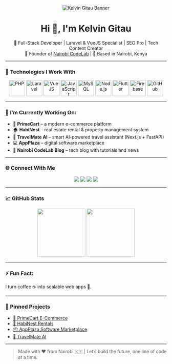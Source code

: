 <!-- Banner -->
<p align="center">
  <img src="https://github.com/kelvingitauwanjiku/kelvingitauwanjiku/assets/your-image-id/your-banner.png" alt="Kelvin Gitau Banner" />
</p>

<h1 align="center">Hi 👋, I'm Kelvin Gitau</h1>

<p align="center">
  🚀 Full-Stack Developer | Laravel & VueJS Specialist | SEO Pro | Tech Content Creator <br/>
  💼 Founder of <a href="https://github.com/NairobiCodeLab">Nairobi CodeLab</a> | 📍 Based in Nairobi, Kenya
</p>

---

### 🧰 Technologies I Work With

<p align="center">
  <img src="https://cdn.jsdelivr.net/gh/devicons/devicon/icons/php/php-original.svg" height="50" alt="PHP" />
  <img src="https://cdn.jsdelivr.net/gh/devicons/devicon/icons/laravel/laravel-plain-wordmark.svg" height="50" alt="Laravel" />
  <img src="https://cdn.jsdelivr.net/gh/devicons/devicon/icons/vuejs/vuejs-original.svg" height="50" alt="VueJS" />
  <img src="https://cdn.jsdelivr.net/gh/devicons/devicon/icons/javascript/javascript-original.svg" height="50" alt="JavaScript" />
  <img src="https://cdn.jsdelivr.net/gh/devicons/devicon/icons/mysql/mysql-original.svg" height="50" alt="MySQL" />
  <img src="https://cdn.jsdelivr.net/gh/devicons/devicon/icons/nodejs/nodejs-original.svg" height="50" alt="Node.js" />
  <img src="https://cdn.jsdelivr.net/gh/devicons/devicon/icons/flutter/flutter-original.svg" height="50" alt="Flutter" />
  <img src="https://cdn.jsdelivr.net/gh/devicons/devicon/icons/firebase/firebase-plain.svg" height="50" alt="Firebase" />
  <img src="https://cdn.jsdelivr.net/gh/devicons/devicon/icons/github/github-original.svg" height="50" alt="GitHub" />
</p>

---

### 🔭 I’m Currently Working On:
- 🛒 **PrimeCart** – a modern e-commerce platform
- 🏠 **HabiNest** – real estate rental & property management system
- 🧠 **TravelMate AI** – smart AI-powered travel assistant (Next.js + FastAPI)
- 💻 **AppPlaza** – digital software marketplace
- 📖 **Nairobi CodeLab Blog** – tech blog with tutorials and news

---

### 🌐 Connect With Me

<p align="center">
  <a href="mailto:gitaukelvin57@gmail.com"><img src="https://img.shields.io/badge/Email-D14836?style=for-the-badge&logo=gmail&logoColor=white"/></a>
  <a href="https://x.com/Kelvin_gitau_"><img src="https://img.shields.io/badge/Twitter-1DA1F2?style=for-the-badge&logo=twitter&logoColor=white"/></a>
  <a href="https://www.youtube.com/@NairobiCodeLab"><img src="https://img.shields.io/badge/Youtube-red?style=for-the-badge&logo=youtube&logoColor=white"/></a>
  <a href="https://github.com/kelvingitauwanjiku"><img src="https://img.shields.io/badge/GitHub-100000?style=for-the-badge&logo=github&logoColor=white"/></a>
</p>

---

### 📈 GitHub Stats

<p align="center">
  <img src="https://github-readme-stats.vercel.app/api?username=kelvingitauwanjiku&show_icons=true&theme=radical" height="150"/>
  <img src="https://github-readme-stats.vercel.app/api/top-langs/?username=kelvingitauwanjiku&layout=compact&theme=radical" height="150"/>
</p>

---

### ⚡ Fun Fact:
I turn coffee ☕ into scalable web apps 🚀.

---

### 📌 Pinned Projects

- [🔗 PrimeCart E-Commerce](https://github.com/kelvingitauwanjiku/primecart)
- [🏡 HabiNest Rentals](https://github.com/kelvingitauwanjiku/habinest)
- [📦 AppPlaza Software Marketplace](https://github.com/kelvingitauwanjiku/appplaza)
- [🧭 TravelMate AI](https://github.com/kelvingitauwanjiku/travelmate-ai)

---

> Made with ❤️ from Nairobi 🇰🇪 | Let’s build the future, one line of code at a time.

